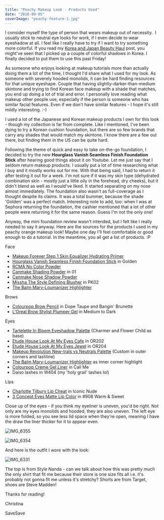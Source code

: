 ```yaml
---
title: "Peachy Makeup Look - Products Used"
date: "2016-09-05"
coverImage: "peachy-feature-1.jpg"
---
```


I consider myself the type of person that wears makeup out of necessity.  I usually stick to neutral eye looks for work, if I even decide to wear eyeshadow at all. I feel like I really have to try if I want to try something more colorful. If you read my [Korea and Japan Beauty Haul](http://christinadan.com/korea-and-japan-beauty-haul/) post, you might've seen that I picked up a couple of colorful shadows in Korea. I finally decided to put them to use this past Friday!

As someone who enjoys looking at makeup tutorials more than actually doing them a lot of the time, I thought I'd share what I used for my look. As someone with severely hooded monolids, it can be hard finding resources for that unique eyeshape. Couple that having slightly-darker-than-medium skintone and trying to find Korean face makeup with a shade that matches, you end up doing a lot of trial and error. I personally love reading what makeup other people use, especially if the person is someone who has similar facial features. Even if we don't have similar features - I hope it's still mildly interesting. :-)

I used a lot of the Japanese and Korean makeup products I own for this look - though my collection is far from complete. Like I mentioned, I've been dying to try a Korean cushion foundation, but there are so few brands that carry any shades that would match my skintone. I know there are a few out there, but finding them in the US can be quite hard.

Following the theme of quick and easy to take on-the-go foundation, I decided to try the new **Hourglass Vanish Seamless Finish Foundation Stick** after hearing good things about it on Youtube. Let me just say that I seldom return makeup products. I usually put a lot of time researching what I buy and it mostly works out for me. With that being said, I had to return it after testing it out for a week. I'm not sure if it was my skin type (dehydrated combination skin - mostly just a little oily in the forehead, dry cheeks), but it didn't blend as well as I would've liked. It started separating on my nose almost immediately. The foundation also wasn't as full-coverage as I thought despite its claims. It was a total bummer, because the shade 'Golden' was a perfect match. Interesting note to add, too: when I was at Sephora returning the foundation, the cashier mentioned that a lot of other people were returning it for the same reason. Guess I'm not the only one!

Anyway, the mini foundation review wasn't intended, but I felt like I really needed to say it anyway. Here are the sources for the products I used in my peachy orange makeup look! Maybe one day I'll feel comfortable or good enough to do a tutorial. In the meantime, you all get a list of products. :P

Face

- [Makeup Forever Step 1 Skin Equalizer Hydrating Primer](http://www.sephora.com/step-1-skin-equalizer-primer-P393965)
- [Hourglass Vanish Seamless Finish Foundation Stick](http://www.sephora.com/vanish-seamless-finish-foundation-stick-P410532?skuId=1827344&icid2=products%20grid:p410532) in Golden
- [RCMA No Color Powder](https://www.beautylish.com/s/rcma-makeup-no-color-powder-3-oz)
- [Canmake Shading Powder](http://www.canmake.com/en/ebase/item_base026.html) in 01
- [Canmake Nose Shadow Powder](https://www.amazon.com/Laboratories-CANMAKE-Cheek-Shadow-Powder/dp/B005MWD5BW)
- [Missha The Style Defining Blusher](http://www.misshaus.com/makeup/face/blush/the-style-defining-blusher.html) in PK02
- [The Balm Mary-Loumanizer Highlighter](https://www.amazon.com/Mary-Lou-Manizer-Highlighter-Shimmer/dp/B00SFJJII8/ref=sr_1_1_s_it?s=beauty&ie=UTF8&qid=1473044833&sr=1-1&keywords=the+balm+mary+lou+manizer)

Brows

- [Colourpop Brow Pencil](https://colourpop.com/collections/brow-pencil) in Dope Taupe and Bangin' Brunette
- [L'Oreal Brow Stylist Plumper Gel](http://www.ulta.com/brow-stylist-plumper-brow-gel-mascara?productId=xlsImpprod11861077) in Medium to Dark

Eyes

- [Tartelette In Bloom Eyeshadow Palette](http://www.sephora.com/tartelette-in-bloom-clay-eyeshadow-palette-P403812) (Charmer and Flower Child as base)
- [Etude House Look At My Eyes Cafe](https://www.amazon.com/Etude-House-Look-Shadow-OR202/dp/B00N71QXF0) in OR202
- [Etude House Look At My Eyes Jewel](https://www.amazon.com/ETUDE-HOUSE-Jewel-Hawaian-Sandbeach/dp/B010UABQK2) in OR204
- [Makeup Revolution New-trals vs Neutrals Palette](http://www.ulta.com/new-trals-vs-neutrals-eyeshadow-palette?productId=xlsImpprod13661069) (Custom in outer corners and lashline)
- [The Balm Mary-Loumanizer Highlighter](https://www.amazon.com/Mary-Lou-Manizer-Highlighter-Shimmer/dp/B00SFJJII8/ref=sr_1_1_s_it?s=beauty&ie=UTF8&qid=1473044833&sr=1-1&keywords=the+balm+mary+lou+manizer) as inner corner highlight
- [Colourpop Creme Gel Liner](https://colourpop.com/collections/creme-gel-liner-1/products/call-me-liner) in Call Me
- Daiso lashes in W404 (my 'holy grail' lashes lol)

Lips

- [Charlotte Tilbury Lip Cheat](http://shop.nordstrom.com/s/charlotte-tilbury-lip-cheat-re-size-re-shape-lip-liner/3866468) in Iconic Nude
- [3 Concept Eyes Matte Lip Color](http://en.stylenanda.com/product/3CE-MATTE-LIP-COLOR-908/144388/?cate_no=171&display_group=1) in #908 Warm & Sweet

Close up of the eyes - if you think my eyeliner is uneven, you'd be right. Not only are my eyes monolids and hooded, they are also uneven. The left eye is more folded, so you see less lid space when they're open, meaning I have the draw the liner thicker for it to appear even.

![IMG_6355](images/IMG_6355-1024x767.jpg)

![IMG_6354](images/IMG_6354-1024x767.jpg)

And here is the outfit I wore with the look:

![IMG_6331](images/IMG_6331-1-1024x1024.jpg)

The top is from Style Nanda - can we talk about how this was pretty much the only shirt that fit me because their store is one size fits all i.e. it's probably not gonna fit me unless it's stretchy? Shorts are from Target, shoes are Steve Madden!

Thanks for reading!

Christina

SaveSave

